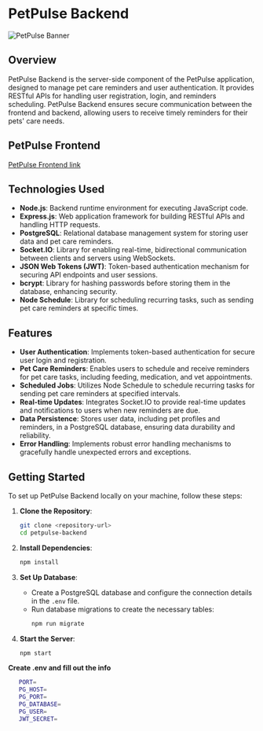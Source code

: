 # PetPulse Backend

![PetPulse Banner](https://res.cloudinary.com/dm8xhvx4t/image/upload/v1713422153/Your_paragraph_text_1_jux2by.png)

## Overview

PetPulse Backend is the server-side component of the PetPulse application, designed to manage pet care reminders and user authentication. It provides RESTful APIs for handling user registration, login, and reminders scheduling. PetPulse Backend ensures secure communication between the frontend and backend, allowing users to receive timely reminders for their pets' care needs.

## PetPulse Frontend

[PetPulse Frontend link](https://github.com/MichaelARestrepoross/PetPulse-Frontend)

## Technologies Used

- **Node.js**: Backend runtime environment for executing JavaScript code.
- **Express.js**: Web application framework for building RESTful APIs and handling HTTP requests.
- **PostgreSQL**: Relational database management system for storing user data and pet care reminders.
- **Socket.IO**: Library for enabling real-time, bidirectional communication between clients and servers using WebSockets.
- **JSON Web Tokens (JWT)**: Token-based authentication mechanism for securing API endpoints and user sessions.
- **bcrypt**: Library for hashing passwords before storing them in the database, enhancing security.
- **Node Schedule**: Library for scheduling recurring tasks, such as sending pet care reminders at specific times.

## Features

- **User Authentication**: Implements token-based authentication for secure user login and registration.
- **Pet Care Reminders**: Enables users to schedule and receive reminders for pet care tasks, including feeding, medication, and vet appointments.
- **Scheduled Jobs**: Utilizes Node Schedule to schedule recurring tasks for sending pet care reminders at specified intervals.
- **Real-time Updates**: Integrates Socket.IO to provide real-time updates and notifications to users when new reminders are due.
- **Data Persistence**: Stores user data, including pet profiles and reminders, in a PostgreSQL database, ensuring data durability and reliability.
- **Error Handling**: Implements robust error handling mechanisms to gracefully handle unexpected errors and exceptions.

## Getting Started

To set up PetPulse Backend locally on your machine, follow these steps:

1. **Clone the Repository**: 
   ```sh
   git clone <repository-url>
   cd petpulse-backend
   ```

2. **Install Dependencies**:
   ```sh
   npm install
   ```

3. **Set Up Database**:
   - Create a PostgreSQL database and configure the connection details in the `.env` file.
   - Run database migrations to create the necessary tables:
     ```sh
     npm run migrate
     ```

4. **Start the Server**:
   ```sh
   npm start
   ```

**Create .env and fill out the info**
 ```sh
    PORT=
    PG_HOST=
    PG_PORT=
    PG_DATABASE= 
    PG_USER=
    JWT_SECRET=
```
